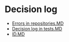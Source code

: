 # Decision log

- [Errors in repositories.MD](Errors%20in%20repositories.MD)
- [Decision log in tests.MD](Decision%20log%20in%20tests.MD)
- [ID.MD](ID.MD)